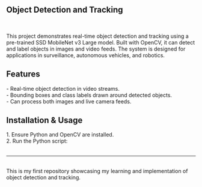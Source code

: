 
<h2>Object Detection and Tracking</h2><br>

This project demonstrates real-time object detection and tracking using a pre-trained SSD MobileNet v3 Large model. Built with OpenCV, it can detect and label objects in images and video feeds. The system is designed for applications in surveillance, autonomous vehicles, and robotics.

<h2>Features</h2>
- Real-time object detection in video streams.<br>
- Bounding boxes and class labels drawn around detected objects.<br>
- Can process both images and live camera feeds.<br>

<h2>Installation & Usage</h2>
1. Ensure Python and OpenCV are installed.<br>
2. Run the Python script:<br>

<br>
<hr>
<br>
This is my first repository showcasing my learning and implementation of object detection and tracking.


